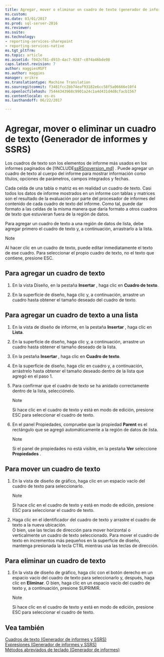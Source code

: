 ```yaml
---
title: Agregar, mover o eliminar un cuadro de texto (generador de informes y SSRS) | Documentos de Microsoft
ms.custom: 
ms.date: 03/01/2017
ms.prod: sql-server-2016
ms.reviewer: 
ms.suite: 
ms.technology:
- reporting-services-sharepoint
- reporting-services-native
ms.tgt_pltfrm: 
ms.topic: article
ms.assetid: f042cf81-d933-4ac7-9287-c074a46bde98
caps.latest.revision: 7
author: maggiesMSFT
ms.author: maggies
manager: erikre
ms.translationtype: Machine Translation
ms.sourcegitcommit: f3481fcc2bb74eaf93182e6cc58f5a06666e10f4
ms.openlocfilehash: 75444343968c9901a24c1a4d431d4d8cfacb1567
ms.contentlocale: es-es
ms.lasthandoff: 06/22/2017

---
```

# <a name="add-move-or-delete-a-text-box-report-builder-and-ssrs"></a>Agregar, mover o eliminar un cuadro de texto (Generador de informes y SSRS)
  Los cuadros de texto son los elementos de informe más usados en los informes paginados de [!INCLUDE[ssRSnoversion_md](../../includes/ssrsnoversion-md.md)] . Puede agregar un cuadro de texto al cuerpo del informe para mostrar información como títulos, opciones de parámetros, campos integrados y fechas.  
  
 Cada celda de una tabla o matriz es en realidad un cuadro de texto. Casi todos los datos de informe mostrados en un informe con tablas y matrices son el resultado de la evaluación por parte del procesador de informes del contenido de cada cuadro de texto del informe. Como tal, puede dar formato a las celdas de la misma manera que daría formato a otros cuadros de texto que estuvieran fuera de la región de datos.  
  
 Para agregar un cuadro de texto a una región de datos de lista, debe agregar primero el cuadro de texto y, a continuación, arrastrarlo a la lista.  
  
> [!NOTE]  
>  Al hacer clic en un cuadro de texto, puede editar inmediatamente el texto de ese cuadro. Para seleccionar el propio cuadro de texto, no el texto que contiene, presione ESC.  
  
## <a name="to-add-a-text-box"></a>Para agregar un cuadro de texto  
  
1.  En la vista Diseño, en la pestaña **Insertar** , haga clic en **Cuadro de texto**.  
  
2.  En la superficie de diseño, haga clic y, a continuación, arrastre un cuadro hasta obtener el tamaño deseado del cuadro de texto.  
  
## <a name="to-add-a-text-box-in-a-list"></a>Para agregar un cuadro de texto a una lista  
  
1.  En la vista de diseño de informe, en la pestaña **Insertar** , haga clic en **Lista**.  
  
2.  En la superficie de diseño, haga clic y, a continuación, arrastre un cuadro hasta obtener el tamaño deseado de la lista.  
  
3.  En la pestaña **Insertar** , haga clic en **Cuadro de texto**.  
  
4.  En la superficie de diseño, haga clic en cuadro y, a continuación, arrástrelo hasta obtener el tamaño deseado dentro de la lista que agregó en el paso 1.   
  
5.  Para confirmar que el cuadro de texto se ha anidado correctamente dentro de la lista, selecciónelo.  
  
    > [!NOTE]  
    >  Si hace clic en el cuadro de texto y está en modo de edición, presione ESC para seleccionar el cuadro de texto.  
  
6.  En el panel Propiedades, compruebe que la propiedad **Parent** es el rectángulo que se agregó automáticamente a la región de datos de lista.  
  
    > [!NOTE]  
    >  Si el panel de propiedades no está visible, en la pestaña **Ver** seleccione **Propiedades** .  
  
## <a name="to-move-a-text-box"></a>Para mover un cuadro de texto  
  
1.  En la vista de diseño de gráfico, haga clic en un espacio vacío del cuadro de texto para seleccionarlo.  
  
    > [!NOTE]  
    >  Si hace clic en el cuadro de texto y está en modo de edición, presione ESC para seleccionar el cuadro de texto.  
  
2.  Haga clic en el identificador del cuadro de texto y arrastre el cuadro de texto a la nueva ubicación.   
    O bien, use las teclas de dirección para mover horizontal o verticalmente un cuadro de texto seleccionado. Para mover el cuadro de texto en incrementos más pequeños en la superficie de diseño, mantenga presionada la tecla CTRL mientras usa las teclas de dirección.  
  
## <a name="to-delete-a-text-box"></a>Para eliminar un cuadro de texto  
  
1.  En la vista de diseño de gráfico, haga clic con el botón derecho en un espacio vacío del cuadro de texto para seleccionarlo y, después, haga clic en **Eliminar**. O bien, haga clic en un espacio vacío del cuadro de texto y, a continuación, presione SUPRIMIR.  
  
    > [!NOTE]  
    >  Si hace clic en el cuadro de texto y está en modo de edición, presione ESC para seleccionar el cuadro de texto.  
  
## <a name="see-also"></a>Vea también  
 [Cuadros de texto &#40;Generador de informes y SSRS&#41;](../../reporting-services/report-design/text-boxes-report-builder-and-ssrs.md)   
 [Expresiones &#40;Generador de informes y SSRS&#41;](../../reporting-services/report-design/expressions-report-builder-and-ssrs.md)   
 [Métodos abreviados de teclado &#40;Generador de informes&#41;](../../reporting-services/report-builder/keyboard-shortcuts-report-builder.md)  
  
  
